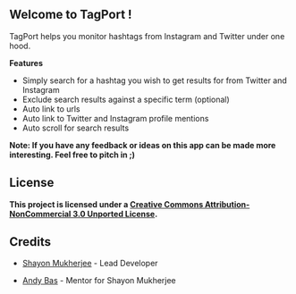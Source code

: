 ## Welcome to TagPort !

TagPort helps you monitor hashtags from Instagram and Twitter under one hood.

**Features**

* Simply search for a hashtag you wish to get results for from Twitter and Instagram
* Exclude search results against a specific term (optional)
* Auto link to urls
* Auto link to Twitter and Instagram profile mentions
* Auto scroll for search results


**Note: If you have any feedback or ideas on this app can be made more interesting. Feel free to pitch in ;)**
## License
**This project is licensed under a [Creative Commons Attribution-NonCommercial 3.0 Unported License](http://creativecommons.org/licenses/by-nc/3.0/deed.en_US).**

## Credits

* [Shayon Mukherjee](http://wrkb.in) - Lead Developer
* [Andy Bas](http://andybas.com) - Mentor for Shayon Mukherjee

  [shayonj]: https://github.com/shayonj/
  [http://tagport.wrkb.in]: http://tagport.wrkb.in
